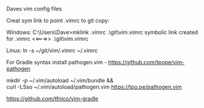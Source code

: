 Daves vim config files

Creat sym link to point .vimrc to git copy:

Windows:
C:\Users\Dave>mklink .vimrc .\git\vim\.vimrc
symbolic link created for .vimrc <<===>> .\git\vim\.vimrc

Linux:
ln -s ~/git/vim/.vimrc ~/.vimrc

For Gradle syntax install pathogen.vim - 
https://github.com/tpope/vim-pathogen

mkdir -p ~/.vim/autoload ~/.vim/bundle && \
curl -LSso ~/.vim/autoload/pathogen.vim https://tpo.pe/pathogen.vim

https://github.com/tfnico/vim-gradle
